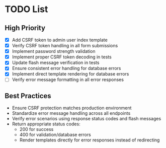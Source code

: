 # TODO List
## High Priority
- [x] Add CSRF token to admin user index template
- [x] Verify CSRF token handling in all form submissions
- [x] Implement password strength validation
- [x] Implement proper CSRF token decoding in tests
- [x] Update flash message verification in tests
- [x] Ensure consistent error handling for database errors
- [x] Implement direct template rendering for database errors
- [ ] Verify error message formatting in all error responses

## Best Practices
- Ensure CSRF protection matches production environment
- Standardize error message handling across all endpoints
- Verify error scenarios using response status codes and flash messages
- Return appropriate status codes:
  - 200 for success
  - 400 for validation/database errors
  - Render templates directly for error responses instead of redirecting

